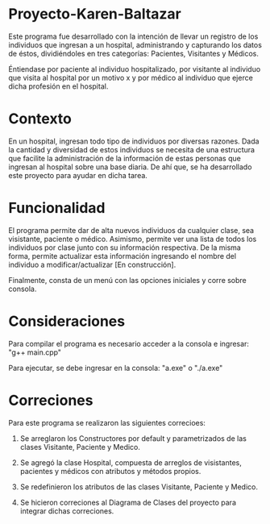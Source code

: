 # Proyecto-Karen-Baltazar
Este programa fue desarrollado con la intención de llevar un registro
de los individuos que ingresan a un hospital, administrando
y capturando los datos de éstos, dividiéndoles en tres categorías:
Pacientes, Visitantes y Médicos.

Éntiendase por paciente al individuo hospitalizado, 
por visitante al individuo que visita al hospital por un motivo x 
y por médico al individuo que ejerce dicha profesión en el hospital.

# Contexto
En un hospital, ingresan todo tipo de individuos por diversas razones. 
Dada la cantidad y diversidad de estos individuos se necesita de una estructura 
que facilite la administración de la información de estas personas que ingresan 
al hospital sobre una base diaria. De ahí que, se ha desarrollado este proyecto
para ayudar en dicha tarea.

# Funcionalidad
El programa permite dar de alta nuevos individuos da cualquier clase, sea visistante,
paciente o médico. Asimismo, permite ver una lista de todos los individuos por clase junto
con su información respectiva. De la misma forma, permite actualizar esta
información ingresando el nombre del individuo a modificar/actualizar [En construcción].

Finalmente, consta de un menú con las opciones iniciales y corre sobre consola.

# Consideraciones
Para compilar el programa es necesario acceder a la consola e ingresar: "g++ main.cpp"

Para ejecutar, se debe ingresar en la consola: "a.exe" o "./a.exe"

# Correciones
Para este programa se realizaron las siguientes correcioes:
1. Se arreglaron los Constructores por default y parametrizados de las clases Visitante, Paciente y Medico.

2. Se agregó la clase Hospital, compuesta de arreglos de visistantes, pacientes y médicos con atributos y métodos
propios.

3. Se redefinieron los atributos de las clases Visitante, Paciente y Medico.

3. Se hicieron correciones al Diagrama de Clases del proyecto para integrar dichas correciones.
